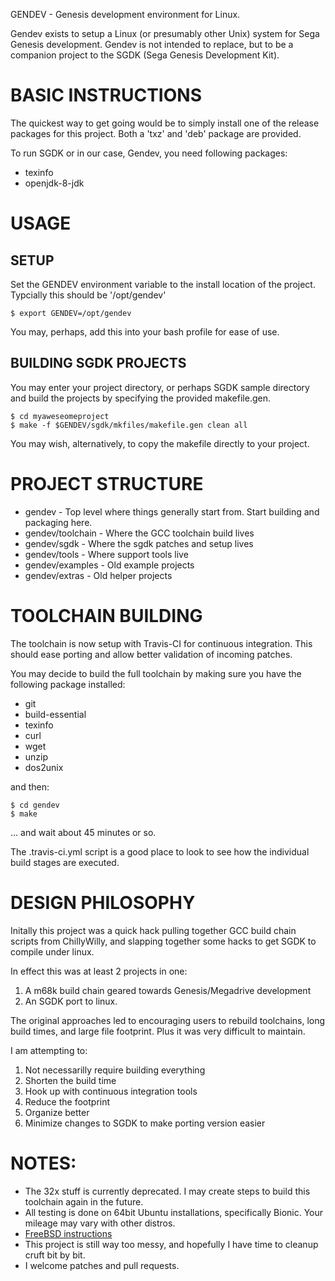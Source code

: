 GENDEV - Genesis development environment for Linux.

Gendev exists to setup a Linux (or presumably other Unix) system for Sega
Genesis development. Gendev is not intended to replace, but to be a companion project to the SGDK
(Sega Genesis Development Kit).


BASIC INSTRUCTIONS
==================
The quickest way to get going would be to simply install one of the release
packages for this project.  Both a 'txz' and 'deb' package are provided.

To run SGDK or in our case, Gendev, you need following packages:
 - texinfo 
 - openjdk-8-jdk

USAGE
=====

SETUP
-----
Set the GENDEV environment variable to the install location of the project.
Typcially this should be '/opt/gendev'

```
$ export GENDEV=/opt/gendev
```

You may, perhaps, add this into your bash profile for ease of use.

BUILDING SGDK PROJECTS
----------------------

You may enter your project directory, or perhaps SGDK sample directory and
build the projects by specifying the provided makefile.gen.

```
$ cd myaweseomeproject
$ make -f $GENDEV/sgdk/mkfiles/makefile.gen clean all
```

You may wish, alternatively, to copy the makefile directly to your project.

PROJECT STRUCTURE
=================

* gendev - Top level where things generally start from.  Start building and
  packaging here.
* gendev/toolchain - Where the GCC toolchain build lives
* gendev/sgdk - Where the sgdk patches and setup lives
* gendev/tools - Where support tools live
* gendev/examples - Old example projects
* gendev/extras - Old helper projects

TOOLCHAIN BUILDING
==================

The toolchain is now setup with Travis-CI for continuous integration. This
should ease porting and allow better validation of incoming patches.

You may decide to build the full toolchain by making sure you have the following
package installed:
 - git
 - build-essential
 - texinfo
 - curl
 - wget
 - unzip
 - dos2unix

and then:
```
$ cd gendev
$ make
```
... and wait about 45 minutes or so.

The .travis-ci.yml script is a good place to look to see how the individual
build stages are executed.


DESIGN PHILOSOPHY
=================

Initally this project was a quick hack pulling together GCC build chain
scripts from ChillyWilly, and slapping together some hacks to get SGDK to
compile under linux.

In effect this was at least 2 projects in one:  

1. A m68k build chain geared towards Genesis/Megadrive development
2. An SGDK port to linux.

The original approaches led to encouraging users to rebuild toolchains, long
build times, and large file footprint.  Plus it was very difficult to
maintain.

I am attempting to:

1. Not necessarilly require building everything
2. Shorten the build time
3. Hook up with continuous integration tools
4. Reduce the footprint
5. Organize better
6. Minimize changes to SGDK to make porting version easier


NOTES:
======

* The 32x stuff is currently deprecated. I may create steps to build this
  toolchain again in the future.
* All testing is done on 64bit Ubuntu installations, specifically Bionic.
  Your mileage may vary with other distros.
* [FreeBSD instructions](doc/FreeBSD.md)
* This project is still way too messy, and hopefully I have time to cleanup
  cruft bit by bit.
* I welcome patches and pull requests.
